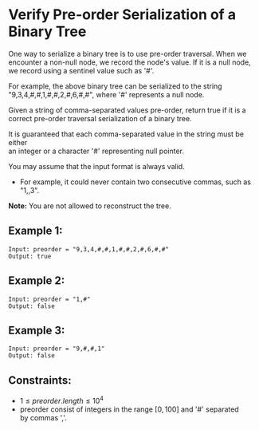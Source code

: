 # Verify Pre-order Serialization of a Binary Tree

One way to serialize a binary tree is to use pre-order traversal. When we  
encounter a non-null node, we record the node's value. If it is a null node,  
we record using a sentinel value such as '#'.

For example, the above binary tree can be serialized to the string  
"9,3,4,#,#,1,#,#,2,#,6,#,#", where '#' represents a null node.

Given a string of comma-separated values pre-order, return true if it is a  
correct pre-order traversal serialization of a binary tree.

It is guaranteed that each comma-separated value in the string must be either  
an integer or a character '#' representing null pointer.

You may assume that the input format is always valid.

* For example, it could never contain two consecutive commas, such as "1,,3".

**Note:** You are not allowed to reconstruct the tree.

 

## Example 1:

    Input: preorder = "9,3,4,#,#,1,#,#,2,#,6,#,#"
    Output: true

## Example 2:

    Input: preorder = "1,#"
    Output: false

## Example 3:

    Input: preorder = "9,#,#,1"
    Output: false

 

## Constraints:

* $1 \le preorder.length \le 10^4$
* preorder consist of integers in the range $[0, 100]$ and '#' separated  
by commas ','.

